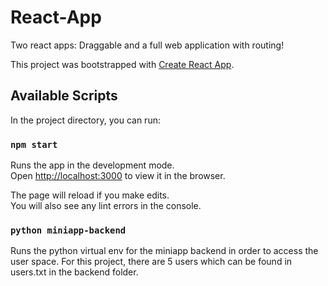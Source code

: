 # React-App
Two react apps: Draggable and a full web application with routing!

This project was bootstrapped with [Create React App](https://github.com/facebook/create-react-app).

## Available Scripts

In the project directory, you can run:

### `npm start`

Runs the app in the development mode.\
Open [http://localhost:3000](http://localhost:3000) to view it in the browser.

The page will reload if you make edits.\
You will also see any lint errors in the console.

### `python miniapp-backend`

Runs the python virtual env for the miniapp backend in order to access the user space. For this project, there are 5 users which can be found in users.txt in the backend folder.
